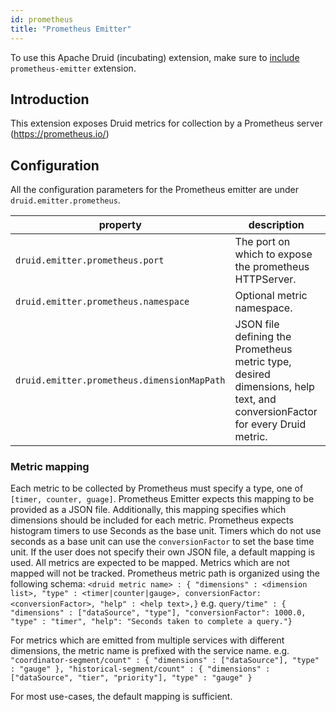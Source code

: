 ```yaml
---
id: prometheus
title: "Prometheus Emitter"
---
```


<!--
  ~ Licensed to the Apache Software Foundation (ASF) under one
  ~ or more contributor license agreements.  See the NOTICE file
  ~ distributed with this work for additional information
  ~ regarding copyright ownership.  The ASF licenses this file
  ~ to you under the Apache License, Version 2.0 (the
  ~ "License"); you may not use this file except in compliance
  ~ with the License.  You may obtain a copy of the License at
  ~
  ~   http://www.apache.org/licenses/LICENSE-2.0
  ~
  ~ Unless required by applicable law or agreed to in writing,
  ~ software distributed under the License is distributed on an
  ~ "AS IS" BASIS, WITHOUT WARRANTIES OR CONDITIONS OF ANY
  ~ KIND, either express or implied.  See the License for the
  ~ specific language governing permissions and limitations
  ~ under the License.
  -->


To use this Apache Druid (incubating) extension, make sure to [include](../../development/extensions.md#loading-extensions) `prometheus-emitter` extension.

## Introduction

This extension exposes Druid metrics for collection by a Prometheus server
(https://prometheus.io/)

## Configuration

All the configuration parameters for the Prometheus emitter are under `druid.emitter.prometheus`.

|property|description|required?|default|
|--------|-----------|---------|-------|
|`druid.emitter.prometheus.port`|The port on which to expose the prometheus HTTPServer.|yes|none|
|`druid.emitter.prometheus.namespace`|Optional metric namespace.|no|"druid"|
|`druid.emitter.prometheus.dimensionMapPath`|JSON file defining the Prometheus metric type, desired dimensions, help text, and conversionFactor for every Druid metric.|no|Default mapping provided. See below.|

### Metric mapping

Each metric to be collected by Prometheus must specify a type, one of `[timer, counter, guage]`. Prometheus Emitter expects this mapping to
be provided as a JSON file.  Additionally, this mapping specifies which dimensions should be included for each metric.  Prometheus expects
histogram timers to use Seconds as the base unit.  Timers which do not use seconds as a base unit can use the `conversionFactor` to set
the base time unit. If the user does not specify their own JSON file, a default mapping is used.  All
metrics are expected to be mapped. Metrics which are not mapped will not be tracked.
Prometheus metric path is organized using the following schema:
`<druid metric name> : { "dimensions" : <dimension list>, "type" : <timer|counter|gauge>, conversionFactor: <conversionFactor>, "help" : <help text>,}`
e.g.
`query/time" : { "dimensions" : ["dataSource", "type"], "conversionFactor": 1000.0, "type" : "timer", "help": "Seconds taken to complete a query."}`

For metrics which are emitted from multiple services with different dimensions, the metric name is prefixed with
the service name.
e.g.
`"coordinator-segment/count" : { "dimensions" : ["dataSource"], "type" : "gauge" },
 "historical-segment/count" : { "dimensions" : ["dataSource", "tier", "priority"], "type" : "gauge" }`
 
For most use-cases, the default mapping is sufficient.
